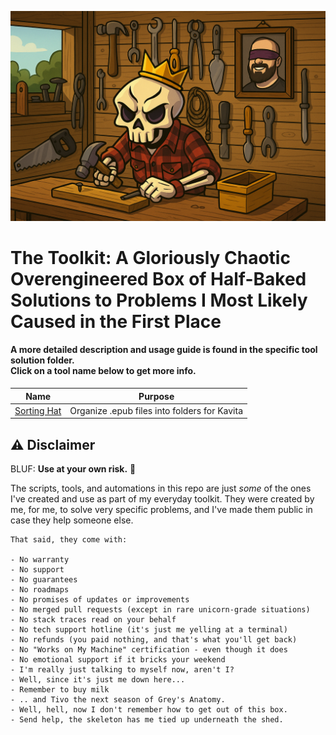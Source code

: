 ![..o.o.. Hello there](assets/main-header.png)

# The Toolkit: A Gloriously Chaotic Overengineered Box of Half-Baked Solutions to Problems I Most Likely Caused in the First Place


#### A more detailed description and usage guide is found in the specific tool solution folder. <br> Click on a tool name below to get more info.


| Name | Purpose |
| - | - |
| [Sorting Hat](/solutions/sorting-hat/README.md) | Organize .epub files into folders for Kavita



## ⚠️ Disclaimer

BLUF:  **Use at your own risk.** 🙂

The scripts, tools, and automations in this repo are just *some* of the ones I've created and use as part of my everyday toolkit. They were created by me, for me, to solve very specific problems, and I've made them public in case they help someone else.

```
That said, they come with:

- No warranty
- No support
- No guarantees
- No roadmaps
- No promises of updates or improvements
- No merged pull requests (except in rare unicorn-grade situations)
- No stack traces read on your behalf
- No tech support hotline (it's just me yelling at a terminal)
- No refunds (you paid nothing, and that's what you'll get back)
- No "Works on My Machine" certification - even though it does
- No emotional support if it bricks your weekend
- I'm really just talking to myself now, aren't I?
- Well, since it's just me down here...
- Remember to buy milk
- .. and Tivo the next season of Grey's Anatomy.
- Well, hell, now I don't remember how to get out of this box. 
- Send help, the skeleton has me tied up underneath the shed.
```